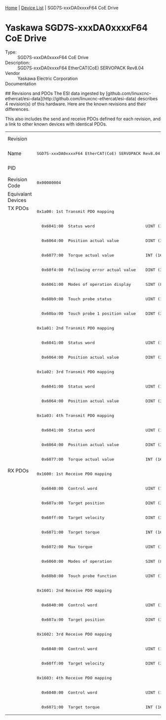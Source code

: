 <div class="nav"><a href="/esi-data">Home</a> | <a href="/esi-data/devices">Device List</a> | SGD7S-xxxDA0xxxxF64 CoE Drive</div>

#  Yaskawa SGD7S-xxxDA0xxxxF64 CoE Drive

<dl>
  <dt>Type:</dt><dd>SGD7S-xxxDA0xxxxF64 CoE Drive</dd>
  <dt>Description:</dt><dd>SGD7S-xxxDA0xxxxF64 EtherCAT(CoE) SERVOPACK Rev8.04</dd>
  <dt>Vendor</dt><dd>Yaskawa Electric Corporation</dd>
  <dt>Documentation</dt><dd><a href=""></a></dd>
</dl>
## Revisions and PDOs
The ESI data ingested by [github.com/linuxcnc-ethercat/esi-data](http://github.com/linuxcnc-ethercat/esi-data) describes 4 revision(s) of this hardware.  Here are the known revisions and their differences.

This also includes the send and receive PDOs defined for each revision, and a link to other known devices with identical PDOs.

<table>
<tr >
<td class="first">Revision</td>
<td  colspan=4 align="center"><pre>r8</pre></td>
</tr>
<tr >
<td class="first">Name</td>
<td ><pre>SGD7S-xxxDA0xxxxF64 EtherCAT(CoE) SERVOPACK Rev8.04</pre></td>
<td ><pre>SGD7S-xxxDA0xxxxF64 EtherCAT(CoE) SERVOPACK Rev8.10</pre></td>
<td ><pre>SGD7S-xxxDA0xxxxF64 EtherCAT(CoE) SERVOPACK Rev8.14</pre></td>
<td ><pre>SGD7S-xxxDA0xxxxF64 EtherCAT(CoE) SERVOPACK Rev8.19</pre></td>
</tr>
<tr >
<td class="first">PID</td>
<td  colspan=4 align="center"><pre>0x02200401</pre></td>
</tr>
<tr >
<td class="first">Revision Code</td>
<td ><pre>0x00080004</pre></td>
<td ><pre>0x00080010</pre></td>
<td ><pre>0x00080014</pre></td>
<td ><pre>0x00080019</pre></td>
</tr>
<tr >
<td class="first">Equivalant Devices</td>
<td  colspan=4 align="center"></td>
</tr>
<tr class="txpdo pdosection">
<td class="first" rowspan=18 valign=top>TX PDOs</td>
<td colspan=4 align="left"><pre>0x1a00: 1st Transmit PDO mapping</pre></td>
<td></td>
</tr>
<tr class="txpdo">
<td  colspan=4 align="left"><pre>  0x6041:00  Status word                     UINT (16 bits)</pre></td>
</tr>
<tr class="txpdo">
<td  colspan=4 align="left"><pre>  0x6064:00  Position actual value           DINT (32 bits)</pre></td>
</tr>
<tr class="txpdo">
<td  colspan=4 align="left"><pre>  0x6077:00  Torque actual value             INT (16 bits)</pre></td>
</tr>
<tr class="txpdo">
<td  colspan=4 align="left"><pre>  0x60f4:00  Following error actual value    DINT (32 bits)</pre></td>
</tr>
<tr class="txpdo">
<td  colspan=4 align="left"><pre>  0x6061:00  Modes of operation display      SINT (8 bits)</pre></td>
</tr>
<tr class="txpdo">
<td  colspan=4 align="left"><pre>  0x60b9:00  Touch probe status              UINT (16 bits)</pre></td>
</tr>
<tr class="txpdo">
<td  colspan=4 align="left"><pre>  0x60ba:00  Touch probe 1 position value    DINT (32 bits)</pre></td>
</tr>
<tr class="txpdo pdosection">
<td  colspan=4 align="left"><pre>0x1a01: 2nd Transmit PDO mapping</pre></td>
</tr>
<tr class="txpdo">
<td  colspan=4 align="left"><pre>  0x6041:00  Status word                     UINT (16 bits)</pre></td>
</tr>
<tr class="txpdo">
<td  colspan=4 align="left"><pre>  0x6064:00  Position actual value           DINT (32 bits)</pre></td>
</tr>
<tr class="txpdo pdosection">
<td  colspan=4 align="left"><pre>0x1a02: 3rd Transmit PDO mapping</pre></td>
</tr>
<tr class="txpdo">
<td  colspan=4 align="left"><pre>  0x6041:00  Status word                     UINT (16 bits)</pre></td>
</tr>
<tr class="txpdo">
<td  colspan=4 align="left"><pre>  0x6064:00  Position actual value           DINT (32 bits)</pre></td>
</tr>
<tr class="txpdo pdosection">
<td  colspan=4 align="left"><pre>0x1a03: 4th Transmit PDO mapping</pre></td>
</tr>
<tr class="txpdo">
<td  colspan=4 align="left"><pre>  0x6041:00  Status word                     UINT (16 bits)</pre></td>
</tr>
<tr class="txpdo">
<td  colspan=4 align="left"><pre>  0x6064:00  Position actual value           DINT (32 bits)</pre></td>
</tr>
<tr class="txpdo">
<td  colspan=4 align="left"><pre>  0x6077:00  Torque actual value             INT (16 bits)</pre></td>
</tr>
<tr class="rxpdo pdosection">
<td class="first" rowspan=17 valign=top>RX PDOs</td>
<td colspan=4 align="left"><pre>0x1600: 1st Receive PDO mapping</pre></td>
<td></td>
</tr>
<tr class="rxpdo">
<td  colspan=4 align="left"><pre>  0x6040:00  Control word                    UINT (16 bits)</pre></td>
</tr>
<tr class="rxpdo">
<td  colspan=4 align="left"><pre>  0x607a:00  Target position                 DINT (32 bits)</pre></td>
</tr>
<tr class="rxpdo">
<td  colspan=4 align="left"><pre>  0x60ff:00  Target velocity                 DINT (32 bits)</pre></td>
</tr>
<tr class="rxpdo">
<td  colspan=4 align="left"><pre>  0x6071:00  Target torque                   INT (16 bits)</pre></td>
</tr>
<tr class="rxpdo">
<td  colspan=4 align="left"><pre>  0x6072:00  Max torque                      UINT (16 bits)</pre></td>
</tr>
<tr class="rxpdo">
<td  colspan=4 align="left"><pre>  0x6060:00  Modes of operation              SINT (8 bits)</pre></td>
</tr>
<tr class="rxpdo">
<td  colspan=4 align="left"><pre>  0x60b8:00  Touch probe function            UINT (16 bits)</pre></td>
</tr>
<tr class="rxpdo pdosection">
<td  colspan=4 align="left"><pre>0x1601: 2nd Receive PDO mapping</pre></td>
</tr>
<tr class="rxpdo">
<td  colspan=4 align="left"><pre>  0x6040:00  Control word                    UINT (16 bits)</pre></td>
</tr>
<tr class="rxpdo">
<td  colspan=4 align="left"><pre>  0x607a:00  Target position                 DINT (32 bits)</pre></td>
</tr>
<tr class="rxpdo pdosection">
<td  colspan=4 align="left"><pre>0x1602: 3rd Receive PDO mapping</pre></td>
</tr>
<tr class="rxpdo">
<td  colspan=4 align="left"><pre>  0x6040:00  Control word                    UINT (16 bits)</pre></td>
</tr>
<tr class="rxpdo">
<td  colspan=4 align="left"><pre>  0x60ff:00  Target velocity                 DINT (32 bits)</pre></td>
</tr>
<tr class="rxpdo pdosection">
<td  colspan=4 align="left"><pre>0x1603: 4th Receive PDO mapping</pre></td>
</tr>
<tr class="rxpdo">
<td  colspan=4 align="left"><pre>  0x6040:00  Control word                    UINT (16 bits)</pre></td>
</tr>
<tr class="rxpdo">
<td  colspan=4 align="left"><pre>  0x6071:00  Target torque                   INT (16 bits)</pre></td>
</tr>
</table>
